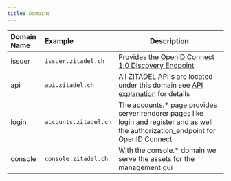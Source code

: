 ```yaml
---
title: Domains
---
```


| Domain Name | Example               | Description                                                                                                                          |
| :---------- | :-------------------- | ------------------------------------------------------------------------------------------------------------------------------------ |
| issuer      | `issuer.zitadel.ch`   | Provides the [OpenID Connect 1.0 Discovery Endpoint](openidoauth/endpoints#openid-connect-10-discovery)                                                  |
| api         | `api.zitadel.ch`      | All ZITADEL API's are located under this domain see [API explanation](apis#APIs) for details                                         |
| login       | `accounts.zitadel.ch` | The accounts.* page provides server renderer pages like login and register and as well the authorization_endpoint for OpenID Connect |
| console     | `console.zitadel.ch`  | With the console.* domain we serve the assets for the management gui                                                                 |
